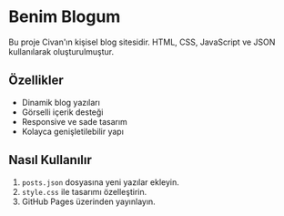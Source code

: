 # Benim Blogum

Bu proje Civan'ın kişisel blog sitesidir. HTML, CSS, JavaScript ve JSON kullanılarak oluşturulmuştur.

## Özellikler
- Dinamik blog yazıları
- Görselli içerik desteği
- Responsive ve sade tasarım
- Kolayca genişletilebilir yapı

## Nasıl Kullanılır
1. `posts.json` dosyasına yeni yazılar ekleyin.
2. `style.css` ile tasarımı özelleştirin.
3. GitHub Pages üzerinden yayınlayın.
